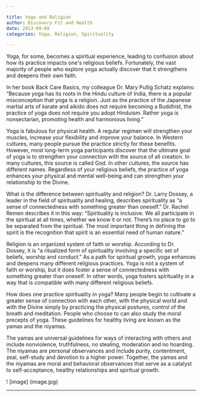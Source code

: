 ```yaml
---

title: Yoga and Religion
author: Discovery Fit and Health
date: 2013-09-09
categories: Yoga, Religion, Spirituality

---
```


Yoga, for some, becomes a spiritual experience, leading to confusion about how its practice impacts one's religious beliefs. Fortunately, the vast majority of people who explore yoga actually discover that it strengthens and deepens their own faith.

In her book Back Care Basics, my colleague Dr. Mary Pullig Schatz explains: “Because yoga has its roots in the Hindu culture of India, there is a popular misconception that yoga is a religion. Just as the practice of the Japanese martial arts of karate and aikido does not require becoming a Buddhist, the practice of yoga does not require you adopt Hinduism. Rather yoga is nonsectarian, promoting health and harmonious living.”

Yoga is fabulous for physical health. A regular regimen will strengthen your muscles, increase your flexibility and improve your balance. In Western cultures, many people pursue the practice strictly for these benefits. However, most long-term yoga participants discover that the ultimate goal of yoga is to strengthen your connection with the source of all creation. In many cultures, this source is called God. In other cultures, the source has different names. Regardless of your religious beliefs, the practice of yoga enhances your physical and mental well-being and can strengthen your relationship to the Divine.

What is the difference between spirituality and religion?
Dr. Larry Dossey, a leader in the field of spirituality and healing, describes spirituality as “a sense of connectedness with something greater than oneself.” Dr. Rachel Remen describes it in this way: “Spirituality is inclusive. We all participate in the spiritual at all times, whether we know it or not. There’s no place to go to be separated from the spiritual. The most important thing in defining the spirit is the recognition that spirit is an essential need of human nature.”

Religion is an organized system of faith or worship. According to Dr. Dossey, it is “a ritualized form of spirituality involving a specific set of beliefs, worship and conduct.” As a path for spiritual growth, yoga enhances and deepens many different religious practices. Yoga is not a system of faith or worship, but it does foster a sense of connectedness with something greater than oneself. In other words, yoga fosters spirituality in a way that is compatible with many different religious beliefs.

How does one practice spirituality in yoga?
Many people begin to cultivate a greater sense of connection with each other, with the physical world and with the Divine simply by practicing the physical postures, control of the breath and meditation. People who choose to can also study the moral precepts of yoga. These guidelines for healthy living are known as the yamas and the niyamas.

The yamas are universal guidelines for ways of interacting with others and include nonviolence, truthfulness, no stealing, moderation and no hoarding. The niyamas are personal observances and include purity, contentment, zeal, self-study and devotion to a higher power. Together, the yamas and the niyamas are moral and behavioral observances that serve as a catalyst to self-acceptance, healthy relationships and spiritual growth.

! [image] (image.jpg)
___













